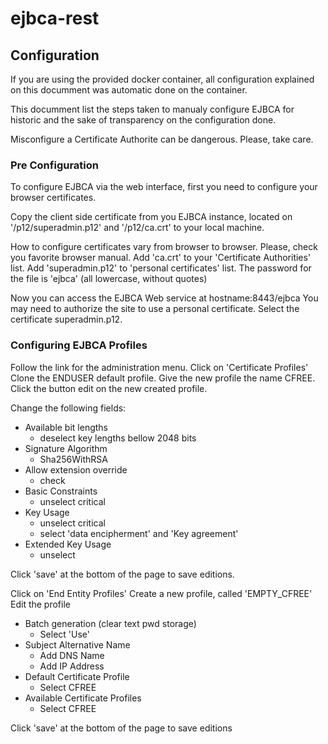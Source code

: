 # ejbca-rest

## Configuration

If you are using the provided docker container, all configuration explained on this documment
was automatic done on the container.

This documment list the steps taken to manualy configure EJBCA
for historic and the sake of transparency on the configuration done.

Misconfigure a Certificate Authorite can be dangerous. Please, take care.

### Pre Configuration
To configure EJBCA via the web interface, first you need to configure your browser certificates.

Copy the client side certificate from you EJBCA instance, located on '/p12/superadmin.p12' and '/p12/ca.crt' to your local machine.

How to configure certificates vary from browser to browser. Please, check you favorite browser manual.
Add 'ca.crt' to your 'Certificate Authorities' list.
Add 'superadmin.p12' to 'personal certificates' list. The password for the file is 'ejbca' (all lowercase, without quotes)

Now you can access the EJBCA Web service at hostname:8443/ejbca
You may need to authorize the site to use a personal certificate. Select the certificate superadmin.p12.

### Configuring EJBCA Profiles

Follow the link for the administration menu.
Click on 'Certificate Profiles'
Clone the ENDUSER default profile. Give the new profile the name CFREE.
Click the button edit on the new created profile.

Change the following fields:
* Available bit lengths
	* deselect key lengths bellow 2048 bits
* Signature Algorithm
	* Sha256WithRSA
* Allow extension override
	* check
* Basic Constraints
	* unselect critical
* Key Usage
	* unselect critical
	* select 'data encipherment' and 'Key agreement'
* Extended Key Usage
	* unselect

Click 'save' at the bottom of the page to save editions.

Click on 'End Entity Profiles'
Create a new profile, called 'EMPTY_CFREE'
Edit the profile

* Batch generation (clear text pwd storage)
	* Select 'Use'
* Subject Alternative Name
	* Add DNS Name
	* Add IP Address
* Default Certificate Profile
	* Select CFREE
* Available Certificate Profiles
	* Select CFREE

Click 'save' at the bottom of the page to save editions
